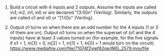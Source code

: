 1) Build a circuit with 4 inputs and 2 outputs.  Assume the inputs are called in3, in2, in1, in0 or are declared "[3:0]in" {Verilog}.  Similarly, the outputs are called o1 and o0 or "[1:0]o" {Verilog}.  

2) Output o1 turns on when there are an odd number for the 4 inputs (1 or 3 of them are on).  Output o0 turns on when the superset of {o1 and the 4 inputs} have at least 3 values turned on (for example, for the five signals if o1 = 1, in[3] = 0, in[2] = 1, in[1] = 1, in[0] = 1 would turn on the circuit).
https://www.mediafire.com/file/71074f2yief62qe/IMG_2579.mov/file
